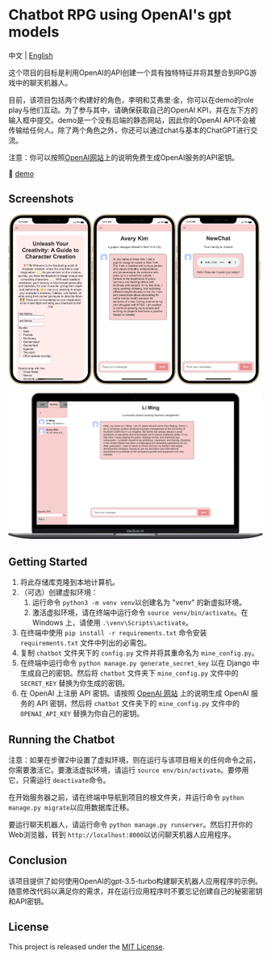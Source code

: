 # Chatbot RPG using OpenAI's gpt models

中文 | [English](https://github.com/lilycyf/chatgpt-rpg/blob/master/README.md)

这个项目的目标是利用OpenAI的API创建一个具有独特特征并将其整合到RPG游戏中的聊天机器人。

目前，该项目包括两个构建好的角色，李明和艾弗里·金，你可以在demo的role play与他们互动。为了参与其中，请确保获取自己的OpenAI KPI，并在左下方的输入框中提交。demo是一个没有后端的静态网站，因此你的OpenAI API不会被传输给任何人。除了两个角色之外，你还可以通过chat与基本的ChatGPT进行交流。

注意：你可以按照[OpenAI网站](https://platform.openai.com/account/api-keys)上的说明免费生成OpenAI服务的API密钥。

🔗 [demo](https://lilycyf.github.io/chatgpt-rpg/chatchatchat/demo.html)

## Screenshots

<img src="image/README/1681363147175.png" alt="1681363147175" width="33%"/><img src="image/README/1681363512437.png" alt="1681363512437" width="33%"/><img src="image/README/1681363557274.png" alt="1681363557274" width="33%"/>

![1681363127495](image/README/1681363127495.png)

## Getting Started

1. 将此存储库克隆到本地计算机。
2. （可选）创建虚拟环境：
   1. 运行命令 `python3 -m venv venv`以创建名为 "venv" 的新虚拟环境。
   2. 激活虚拟环境，请在终端中运行命令 `source venv/bin/activate`。在 Windows 上，请使用 `.\venv\Scripts\activate`。
3. 在终端中使用 `pip install -r requirements.txt` 命令安装 `requirements.txt` 文件中列出的必需包。
4. 复制 `chatbot` 文件夹下的 `config.py` 文件并将其重命名为 `mine_config.py`。
5. 在终端中运行命令 `python manage.py generate_secret_key` 以在 Django 中生成自己的密钥。然后将 `chatbot` 文件夹下 `mine_config.py` 文件中的 `SECRET_KEY` 替换为你生成的密钥。
6. 在 OpenAI 上注册 API 密钥。请按照 [OpenAI 网站](https://platform.openai.com/account/api-keys) 上的说明生成 OpenAI 服务的 API 密钥，然后将 `chatbot` 文件夹下的 `mine_config.py` 文件中的 `OPENAI_API_KEY` 替换为你自己的密钥。

## Running the Chatbot

注意：如果在步骤2中设置了虚拟环境，则在运行与该项目相关的任何命令之前，你需要激活它。要激活虚拟环境，请运行 `source env/bin/activate`。要停用它，只需运行 `deactivate`命令。

在开始服务器之前，请在终端中导航到项目的根文件夹，并运行命令 `python manage.py migrate`以应用数据库迁移。

要运行聊天机器人，请运行命令 `python manage.py runserver`。然后打开你的Web浏览器，转到 `http://localhost:8000`以访问聊天机器人应用程序。

## Conclusion

该项目提供了如何使用OpenAI的gpt-3.5-turbo构建聊天机器人应用程序的示例。随意修改代码以满足你的需求，并在运行应用程序时不要忘记创建自己的秘密密钥和API密钥。

## License

This project is released under the [MIT License](./LICENSE).
